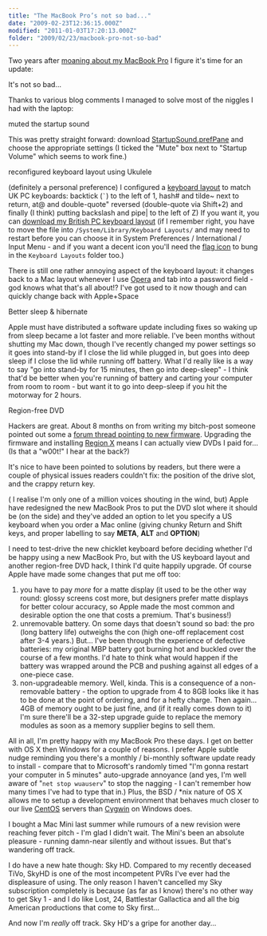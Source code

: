 ```yaml
---
title: "The MacBook Pro’s not so bad..."
date: "2009-02-23T12:36:15.000Z"
modified: "2011-01-03T17:20:13.000Z"
folder: "2009/02/23/macbook-pro-not-so-bad"
---
```


Two years after [moaning about my MacBook Pro](http://hexmen.com/blog/2007/02/i-hate-my-macbook-pro/) I figure it's time for an update:

It's not so bad...

Thanks to various blog comments I managed to solve most of the niggles I had with the laptop:

muted the startup sound

This was pretty straight forward: download [StartupSound.prefPane](http://www5e.biglobe.ne.jp/~arcana/software.en.html) and choose the appropriate settings (I ticked the "Mute" box next to "Startup Volume" which seems to work fine.)

reconfigured keyboard layout using Ukulele

(definitely a personal preference) I configured a [keyboard layout](http://en.wikipedia.org/wiki/Keyboard_layout) to match UK PC keyboards: backtick (`` ` ``) to the left of 1, hash# and tilde~ next to return, at@ and double-quote" reversed (double-quote via Shift+2) and finally (I think) putting backslash and pipe| to the left of Z) If you want it, you can [download my British PC keyboard layout](http://hexmen.com/uploads/British%20PC.keylayout) (if I remember right, you have to move the file into `/System/Library/Keyboard Layouts/` and may need to restart before you can choose it in System Preferences / International / Input Menu - and if you want a decent icon you'll need the [flag icon](http://hexmen.com/uploads/British%20PC.icns) to bung in the `Keyboard Layouts` folder too.)

There is still one rather annoying aspect of the keyboard layout: it changes back to a Mac layout whenever I use [Opera](http://www.opera.com) and tab into a password field - god knows what that's all about!? I've got used to it now though and can quickly change back with Apple+Space

Better sleep & hibernate

Apple must have distributed a software update including fixes so waking up from sleep became a lot faster and more reliable. I've been months without shutting my Mac down, though I've recently changed my power settings so it goes into stand-by if I close the lid while plugged in, but goes into deep sleep if I close the lid while running off battery. What I'd really like is a way to say "go into stand-by for 15 minutes, then go into deep-sleep" - I think that'd be better when you're running of battery and carting your computer from room to room - but want it to go into deep-sleep if you hit the motorway for 2 hours.

Region-free DVD

Hackers are great. About 8 months on from writing my bitch-post someone pointed out some a [forum thread pointing to new firmware](http://forum.rpc1.org/viewtopic.php?t=43012&start=0). Upgrading the firmware and installing [Region X](http://xvi.rpc1.org/) means I can actually view DVDs I paid for... (Is that a "w00t!" I hear at the back?)

It's nice to have been pointed to solutions by readers, but there were a couple of physical issues readers couldn't fix: the position of the drive slot, and the crappy return key.

( I realise I'm only one of a million voices shouting in the wind, but) Apple have redesigned the new MacBook Pros to put the DVD slot where it should be (on the side) and they've added an option to let you specify a US keyboard when you order a Mac online (giving chunky Return and Shift keys, and proper labelling to say **META**, **ALT** and **OPTION**)

I need to test-drive the new chicklet keyboard before deciding whether I'd be happy using a new MacBook Pro, but with the US keyboard layout and another region-free DVD hack, I think I'd quite happily upgrade. Of course Apple have made some changes that put me off too:

1.  you have to pay _more_ for a matte display (it used to be the other way round: glossy screens cost more, but designers prefer matte displays for better colour accuracy, so Apple made the most common and desirable option the one that costs a premium. That's business!)
2.  unremovable battery. On some days that doesn't sound so bad: the pro (long battery life) outweighs the con (high one-off replacement cost after 3-4 years.) But... I've been through the experience of defective batteries: my original MBP battery got burning hot and buckled over the course of a few months. I'd hate to think what would happen if the battery was wrapped around the PCB and pushing against all edges of a one-piece case.
3.  non-upgradeable memory. Well, kinda. This is a consequence of a non-removable battery - the option to upgrade from 4 to 8GB looks like it has to be done at the point of ordering, and for a hefty charge. Then again... 4GB of memory ought to be just fine, and (if it really comes down to it) I'm sure there'll be a 32-step upgrade guide to replace the memory modules as soon as a memory supplier begins to sell them.

All in all, I'm pretty happy with my MacBook Pro these days. I get on better with OS X then Windows for a couple of reasons. I prefer Apple subtle nudge reminding you there's a monthly / bi-monthly software update ready to install - compare that to Microsoft's randomly timed "I'm gonna restart your computer in 5 minutes" auto-upgrade annoyance (and yes, I'm well aware of "`net stop wuauserv`" to stop the nagging - I can't remember how many times I've had to type that in.) Plus, the BSD / \*nix nature of OS X allows me to setup a development environment that behaves much closer to our live [CentOS](http://www.centos.org) servers than [Cygwin](http://www.cygwin.com) on Windows does.

I bought a Mac Mini last summer while rumours of a new revision were reaching fever pitch - I'm glad I didn't wait. The Mini's been an absolute pleasure - running damn-near silently and without issues. But that's wandering off track.

I do have a new hate though: Sky HD. Compared to my recently deceased TiVo, SkyHD is one of the most incompetent PVRs I've ever had the displeasure of using. The only reason I haven't cancelled my Sky subscription completely is because (as far as I know) there's no other way to get Sky 1 - and I do like Lost, 24, Battlestar Gallactica and all the big American productions that come to Sky first...

And now I'm _really_ off track. Sky HD's a gripe for another day...
